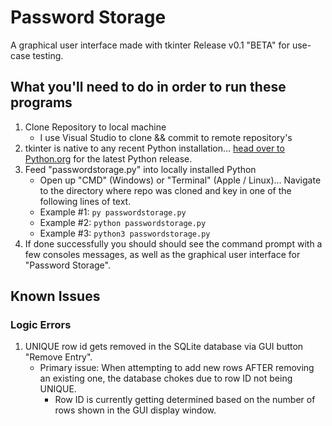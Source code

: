 # Password Storage
A graphical user interface made with tkinter
Release v0.1 "BETA" for use-case testing.

## What you'll need to do in order to run these programs
1. Clone Repository to local machine
    * I use Visual Studio to clone && commit to remote repository's
2. tkinter is native to any recent Python installation... [head over to Python.org](https://www.python.org/downloads/) for the latest Python release.
3. Feed "passwordstorage.py" into locally installed Python
    * Open up "CMD" (Windows) or "Terminal" (Apple / Linux)... Navigate to the directory where repo was cloned and key in one of the following lines of text. 
    * Example #1: ```py passwordstorage.py```
    * Example #2: ```python passwordstorage.py```
    * Example #3: ```python3 passwordstorage.py```
4. If done successfully you should should see the command prompt with a few consoles messages, as well as the graphical user interface for "Password Storage".

## Known Issues
### Logic Errors
1. UNIQUE row id gets removed in the SQLite database via GUI button "Remove Entry".
    * Primary issue: When attempting to add new rows AFTER removing an existing one, the database chokes due to row ID not being UNIQUE. 
      * Row ID is currently getting determined based on the number of rows shown in the GUI display window.
